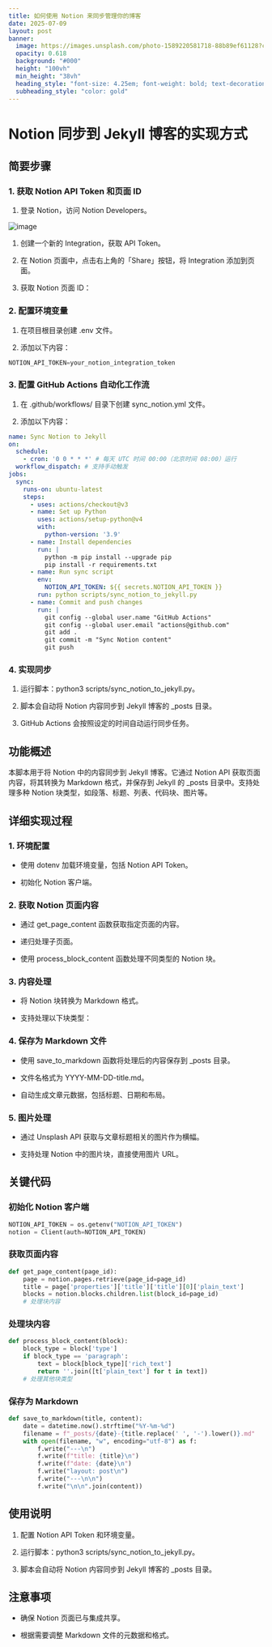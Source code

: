 ```yaml
---
title: 如何使用 Notion 来同步管理你的博客
date: 2025-07-09
layout: post
banner:
  image: https://images.unsplash.com/photo-1589220581718-88b89ef61128?crop=entropy&cs=tinysrgb&fit=max&fm=jpg&ixid=M3w2OTIwMzJ8MHwxfHJhbmRvbXx8fHx8fHx8fDE3NTIwNzg0ODN8&ixlib=rb-4.1.0&q=80&w=1080
  opacity: 0.618
  background: "#000"
  height: "100vh"
  min_height: "38vh"
  heading_style: "font-size: 4.25em; font-weight: bold; text-decoration: underline"
  subheading_style: "color: gold"
---
```


# Notion 同步到 Jekyll 博客的实现方式

## 简要步骤

### 1. 获取 Notion API Token 和页面 ID

1. 登录 Notion，访问 Notion Developers。

![image](https://prod-files-secure.s3.us-west-2.amazonaws.com/a7a0cc5a-89b9-4cda-8686-1fba0ca52f40/d19c1afe-dea5-4312-9333-786b0ba83054/image.png?X-Amz-Algorithm=AWS4-HMAC-SHA256&X-Amz-Content-Sha256=UNSIGNED-PAYLOAD&X-Amz-Credential=ASIAZI2LB4663RFVFPDJ%2F20250709%2Fus-west-2%2Fs3%2Faws4_request&X-Amz-Date=20250709T162802Z&X-Amz-Expires=3600&X-Amz-Security-Token=IQoJb3JpZ2luX2VjEKD%2F%2F%2F%2F%2F%2F%2F%2F%2F%2FwEaCXVzLXdlc3QtMiJIMEYCIQDO%2BatytBBmkpDuBuLdjFqplPSCn8ry7KpNNQQghhL3vwIhANccWSKTt7nSwhA0zh3TGxw5%2FgLVQqUlnNdDiL9VpC6qKogECKn%2F%2F%2F%2F%2F%2F%2F%2F%2F%2FwEQABoMNjM3NDIzMTgzODA1IgwjEs%2BQK8EdacLVZwMq3AN45XFt9wAps8cesa3OS0qN1Q8tZ%2BJrqSeSyy7LnbiVPaEBU0cmzrZB2NsDzI2sOeCAN8aggrUot5uo97%2FD1a7u%2FMkPt5ur%2FeGSwugZngXbKg6W8uUWT2R%2FTLEY3r%2FIf1hz98SXNp0D%2FvfrryQP9z7XWFxps4tlvkAUBTlOw9qCZ%2FEeIxh18FQHlveMxmJw1ZQuYitgOLyyHZyaIe4ee8fgxzhyQr6VaCywiEef03%2BWulLbNhbkMjfNlg8YCp69qtF%2FKMg1kOr1VAjCWw3B9AF0U7POXT3X6S1lG06bMBh8XwjdLxTbl3EuuBTwydpJbHSVomVW7UlW1Nkl1EnwaB1uxKmOcoO1dfY3S6Taq%2BRqo1LZC0vhBB%2FR9Lz82vfCyNF4Io0xCMsEpWBU%2BQNAfKk4Dhb1ccL0fQ%2B0W0JaSHhxvTp4asj7UPMN%2FCe1ozEf88X3zIalUCnuINbsqMhOhU%2B%2FC3FQBkQzIYk%2BBy041E%2F%2Fp%2FJvs5m%2FccNawE8RZ%2FUMuYm6OsE8M7ZP2w98GXSpJoSOMDSieyEI8CDCTJmHsVrF85fyjcyS5RUvqWKnRXsrAKotZx2OzdQirmiKcS1jAOF9ubCzxT7YEhd5ZE1JQl3Vnm%2Bmu3IA3tTnieN66zD0l7rDBjqkASIeEUtKP4wfmrCgs75Zk8OgnR5PfZo7AhPDhdHj4MfzYElMe3X%2B4%2BKAoR6IwEquSciR5mWfG%2FsFGSZGKNHjVuYv5pVhMn1UQ6LHVL5pmx6LaB5%2BOcZ6UO8Qd6PgyhcrBlh5HpIq1M8AgU%2FI0kcE9aApzrYBRF6iyvnPMGOTQ9TXpGfdPnjrTK0dP2vV3zeu1pq3IIE0osZifSzF0xQNHWbRpnZe&X-Amz-Signature=2b39a7d48b07b46290bcd0bdcc133e67dc5e6ece61fbc0d8cf676127c8119005&X-Amz-SignedHeaders=host&x-amz-checksum-mode=ENABLED&x-id=GetObject)

1. 创建一个新的 Integration，获取 API Token。

1. 在 Notion 页面中，点击右上角的「Share」按钮，将 Integration 添加到页面。

1. 获取 Notion 页面 ID：


### 2. 配置环境变量

1. 在项目根目录创建 .env 文件。

1. 添加以下内容：

```javascript
NOTION_API_TOKEN=your_notion_integration_token
```

### 3. 配置 GitHub Actions 自动化工作流

1. 在 .github/workflows/ 目录下创建 sync_notion.yml 文件。

1. 添加以下内容：

```yaml
name: Sync Notion to Jekyll
on:
  schedule:
    - cron: '0 0 * * *' # 每天 UTC 时间 00:00（北京时间 08:00）运行
  workflow_dispatch: # 支持手动触发
jobs:
  sync:
    runs-on: ubuntu-latest
    steps:
      - uses: actions/checkout@v3
      - name: Set up Python
        uses: actions/setup-python@v4
        with:
          python-version: '3.9'
      - name: Install dependencies
        run: |
          python -m pip install --upgrade pip
          pip install -r requirements.txt
      - name: Run sync script
        env:
          NOTION_API_TOKEN: ${{ secrets.NOTION_API_TOKEN }}
        run: python scripts/sync_notion_to_jekyll.py
      - name: Commit and push changes
        run: |
          git config --global user.name "GitHub Actions"
          git config --global user.email "actions@github.com"
          git add .
          git commit -m "Sync Notion content"
          git push
```

### 4. 实现同步

1. 运行脚本：python3 scripts/sync_notion_to_jekyll.py。

1. 脚本会自动将 Notion 内容同步到 Jekyll 博客的 _posts 目录。

1. GitHub Actions 会按照设定的时间自动运行同步任务。

## 功能概述

本脚本用于将 Notion 中的内容同步到 Jekyll 博客。它通过 Notion API 获取页面内容，将其转换为 Markdown 格式，并保存到 Jekyll 的 _posts 目录中。支持处理多种 Notion 块类型，如段落、标题、列表、代码块、图片等。

## 详细实现过程

### 1. 环境配置

- 使用 dotenv 加载环境变量，包括 Notion API Token。

- 初始化 Notion 客户端。

### 2. 获取 Notion 页面内容

- 通过 get_page_content 函数获取指定页面的内容。

- 递归处理子页面。

- 使用 process_block_content 函数处理不同类型的 Notion 块。

### 3. 内容处理

- 将 Notion 块转换为 Markdown 格式。

- 支持处理以下块类型：


### 4. 保存为 Markdown 文件

- 使用 save_to_markdown 函数将处理后的内容保存到 _posts 目录。

- 文件名格式为 YYYY-MM-DD-title.md。

- 自动生成文章元数据，包括标题、日期和布局。

### 5. 图片处理

- 通过 Unsplash API 获取与文章标题相关的图片作为横幅。

- 支持处理 Notion 中的图片块，直接使用图片 URL。

## 关键代码

### 初始化 Notion 客户端

```python
NOTION_API_TOKEN = os.getenv("NOTION_API_TOKEN")
notion = Client(auth=NOTION_API_TOKEN)
```

### 获取页面内容

```python
def get_page_content(page_id):
    page = notion.pages.retrieve(page_id=page_id)
    title = page['properties']['title']['title'][0]['plain_text']
    blocks = notion.blocks.children.list(block_id=page_id)
    # 处理块内容
```

### 处理块内容

```python
def process_block_content(block):
    block_type = block['type']
    if block_type == 'paragraph':
        text = block[block_type]['rich_text']
        return ''.join([t['plain_text'] for t in text])
    # 处理其他块类型
```

### 保存为 Markdown

```python
def save_to_markdown(title, content):
    date = datetime.now().strftime("%Y-%m-%d")
    filename = f"_posts/{date}-{title.replace(' ', '-').lower()}.md"
    with open(filename, "w", encoding="utf-8") as f:
        f.write("---\n")
        f.write(f"title: {title}\n")
        f.write(f"date: {date}\n")
        f.write("layout: post\n")
        f.write("---\n\n")
        f.write("\n\n".join(content))
```

## 使用说明

1. 配置 Notion API Token 和环境变量。

1. 运行脚本：python3 scripts/sync_notion_to_jekyll.py。

1. 脚本会自动将 Notion 内容同步到 Jekyll 博客的 _posts 目录。

## 注意事项

- 确保 Notion 页面已与集成共享。

- 根据需要调整 Markdown 文件的元数据和格式。